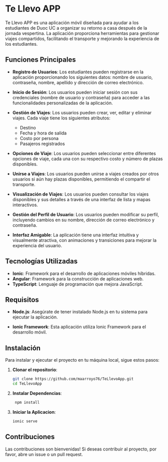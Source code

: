 # Te Llevo APP

Te Llevo APP es una aplicación móvil diseñada para ayudar a los estudiantes de Duoc UC a organizar su retorno a casa después de la jornada vespertina. La aplicación proporciona herramientas para gestionar viajes compartidos, facilitando el transporte y mejorando la experiencia de los estudiantes.

## Funciones Principales

- **Registro de Usuarios**: Los estudiantes pueden registrarse en la aplicación proporcionando los siguientes datos: nombre de usuario, contraseña, nombre, apellido y dirección de correo electrónico.
  
- **Inicio de Sesión**: Los usuarios pueden iniciar sesión con sus credenciales (nombre de usuario y contraseña) para acceder a las funcionalidades personalizadas de la aplicación.

- **Gestión de Viajes**: Los usuarios pueden crear, ver, editar y eliminar viajes. Cada viaje tiene los siguientes atributos:
  - Destino
  - Fecha y hora de salida
  - Costo por persona
  - Pasajeros registrados

- **Opciones de Viaje**: Los usuarios pueden seleccionar entre diferentes opciones de viaje, cada una con su respectivo costo y número de plazas disponibles.

- **Unirse a Viajes**: Los usuarios pueden unirse a viajes creados por otros usuarios si aún hay plazas disponibles, permitiendo el compartir el transporte.

- **Visualización de Viajes**: Los usuarios pueden consultar los viajes disponibles y sus detalles a través de una interfaz de lista y mapas interactivos.

- **Gestión del Perfil de Usuario**: Los usuarios pueden modificar su perfil, incluyendo cambios en su nombre, dirección de correo electrónico y contraseña.

- **Interfaz Amigable**: La aplicación tiene una interfaz intuitiva y visualmente atractiva, con animaciones y transiciones para mejorar la experiencia del usuario.


## Tecnologías Utilizadas

- **Ionic**: Framework para el desarrollo de aplicaciones móviles híbridas.
- **Angular**: Framework para la construcción de aplicaciones web.
- **TypeScript**: Lenguaje de programación que mejora JavaScript.

## Requisitos

- **Node.js**: Asegúrate de tener instalado Node.js en tu sistema para ejecutar la aplicación.

- **Ionic Framework**: Esta aplicación utiliza Ionic Framework para el desarrollo móvil.

## Instalación

Para instalar y ejecutar el proyecto en tu máquina local, sigue estos pasos:

1. **Clonar el repositorio**:
     ```bash
     git clone https://github.com/maarroyo76/TeLlevoApp.git
     cd TeLlevoApp
  
2. **Instalar Dependencias**:
    ```bash
     npm install
3. **Iniciar la Aplicacion**:
    ```bash
    ionic serve

## Contribuciones

Las contribuciones son bienvenidas! Si deseas contribuir al proyecto, por favor, abre un issue o un pull request.
